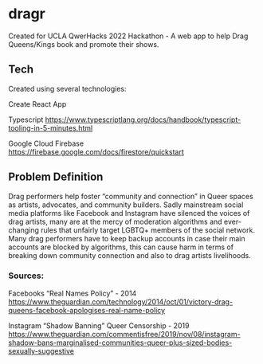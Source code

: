 # dragr
Created for UCLA QwerHacks 2022 Hackathon - A web app to help Drag Queens/Kings book and promote their shows.

## Tech
Created using several technologies:

Create React App

Typescript
https://www.typescriptlang.org/docs/handbook/typescript-tooling-in-5-minutes.html

Google Cloud Firebase
https://firebase.google.com/docs/firestore/quickstart

## Problem Definition

Drag performers help foster “community and connection” in Queer spaces as artists, advocates, and community builders. Sadly mainstream social media platforms like Facebook and Instagram have silenced the voices of drag artists, many are at the mercy of moderation algorithms and ever-changing rules that unfairly target LGBTQ+ members of the social network. Many drag performers have to keep backup accounts in case their main accounts are blocked by algorithms, this can cause harm in terms of breaking down community connection and also to drag artists livelihoods. 

### Sources:

Facebooks “Real Names Policy” - 2014 
https://www.theguardian.com/technology/2014/oct/01/victory-drag-queens-facebook-apologises-real-name-policy

Instagram “Shadow Banning” Queer Censorship - 2019
https://www.theguardian.com/commentisfree/2019/nov/08/instagram-shadow-bans-marginalised-communities-queer-plus-sized-bodies-sexually-suggestive


